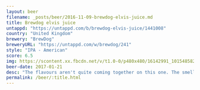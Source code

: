 ```yaml
---
layout: beer
filename: _posts/beer/2016-11-09-brewdog-elvis-juice.md
title: Brewdog elvis juice
untappd: "https://untappd.com/b/brewdog-elvis-juice/1441008"
country: "United Kingdom"
brewery: "BrewDog"
breweryURL: "https://untappd.com/w/brewdog/241"
style: "IPA - American"
score: 6.5
img: https://scontent.xx.fbcdn.net/v/t1.0-0/p480x480/16142991_10154858216228745_3699954471338840932_n.jpg?oh=a39747614ca59840a840520156f13819&oe=5918F945
beer-date: 2017-01-21
desc: "The flavours aren't quite coming together on this one. The smell works but there's just too much bitterness from the grapefruit"
permalink: /beer/:title.html
---
```

